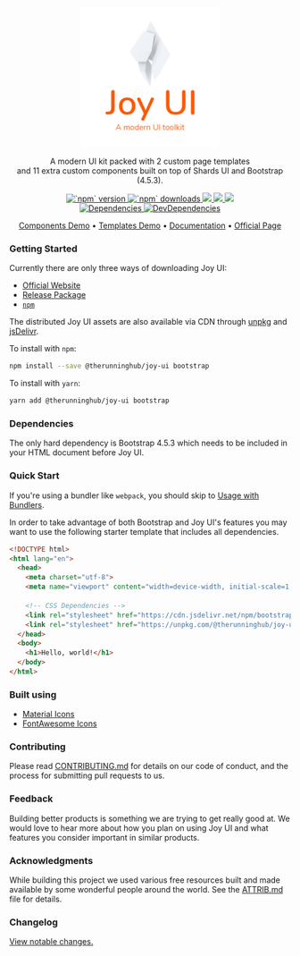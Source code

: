 <p align="center">
<img src="logo.jpg" width="250" />
</p>

<p align="center">
A modern UI kit packed with 2 custom page templates <br/>and 11 extra custom components built on top of Shards UI and Bootstrap (4.5.3).
</p>

<p align="center">
  <a href="https://www.npmjs.com/package/@therunninghub/joy-ui">
    <img src="https://img.shields.io/npm/v/@therunninghub/joy-ui.svg" alt="`npm` version"/>
  </a>
  <a href="https://www.npmjs.com/package/@therunninghub/joy-ui">
    <img src="https://img.shields.io/npm/dm/@therunninghub/joy-ui.svg" alt="`npm` downloads"/>
  </a>
  <a href="#">
    <img src="https://img.shields.io/badge/Size-14.05_kb_min/gz-brightgreen.svg" />
  </a>
  <a href="#">
    <img src="https://img.shields.io/badge/License-MIT-brightgreen.svg" />
  </a>
  <a href="https://twitter.com/intent/tweet?url=https://github.com/therunninghub/joy-ui&text=I%20love%20the%20free%20Joy%20UI%20kit%20based%20on%20%23Bootstrap%20by%20%40The%20Running%20Hub%20%23ui%20%23kit%20%23freebie%20">
    <img src="https://img.shields.io/twitter/url/http/shields.io.svg?style=social" />
  </a>
  <br/>
  <a href="https://david-dm.org/therunninghub/joy-ui">
    <img src="https://img.shields.io/david/therunninghub/joy-ui.svg" alt="Dependencies"/>
  </a>
  <a href="https://david-dm.org/therunninghub/joy-ui?type=dev">
    <img src="https://img.shields.io/david/dev/therunninghub/joy-ui.svg" alt="DevDependencies"/>
  </a>
</p>

<p align="center">
  <a href="https://opensource.therunninghub.net/demo/joy-ui/">Components Demo</a> •
  <a href="https://opensource.therunninghub.net/demo/joy-ui/#extras">Templates Demo</a> •
  <a href="https://github.com/therunninghub/joy-ui/wiki">Documentation</a> •
  <a href="https://opensource.therunninghub.net/demo/joy-ui/">Official Page</a>
</p>

### Getting Started

Currently there are only three ways of downloading Joy UI:

* [Official Website](https://github.com/therunninghub/joy-ui)
* [Release Package](https://github.com/therunninghub/joy-ui/releases)
* [`npm`](https://www.npmjs.com/package/@therunninghub/joy-ui)

The distributed Joy UI assets are also available via CDN through [unpkg](https://unpkg.com/@therunninghub/joy-ui@latest/) and [jsDelivr](https://cdn.jsdelivr.net/npm/@therunninghub/joy-ui@latest/).

To install with `npm`:

```bash
npm install --save @therunninghub/joy-ui bootstrap
```

To install with `yarn`:

```bash
yarn add @therunninghub/joy-ui bootstrap
```
### Dependencies

The only hard dependency is Bootstrap 4.5.3 which needs to be included in your HTML document before Joy UI.

### Quick Start

If you're using a bundler like `webpack`, you should skip to [Usage with Bundlers](#usage-with-bundlers).

In order to take advantage of both Bootstrap and Joy UI's features you may want to use the following starter template that includes all dependencies.

```html
<!DOCTYPE html>
<html lang="en">
  <head>
    <meta charset="utf-8">
    <meta name="viewport" content="width=device-width, initial-scale=1, shrink-to-fit=no">

    <!-- CSS Dependencies -->
    <link rel="stylesheet" href="https://cdn.jsdelivr.net/npm/bootstrap@4.5.3/dist/css/bootstrap.min.css" integrity="sha384-TX8t27EcRE3e/ihU7zmQxVncDAy5uIKz4rEkgIXeMed4M0jlfIDPvg6uqKI2xXr2" crossorigin="anonymous">
    <link rel="stylesheet" href="https://unpkg.com/@therunninghub/joy-ui@latest/dist/css/joy.min.css">
  </head>
  <body>
    <h1>Hello, world!</h1>
  </body>
</html>
```

### Built using

* [Material Icons](http://material.io/icons)
* [FontAwesome Icons](http://fontawesome.io)

### Contributing

Please read [CONTRIBUTING.md](CONTRIBUTING.md) for details on our code of conduct, and the process for submitting pull requests to us.

### Feedback

Building better products is something we are trying to get really good at. We would love to hear more about how you plan on using Joy UI and what features you consider important in similar products.

### Acknowledgments

While building this project we used various free resources built and made
available by some wonderful people around the world. See the [ATTRIB.md](ATTRIB.md) file for details.

### Changelog

[View notable changes.](CHANGELOG.md)
